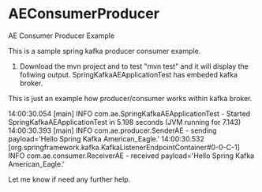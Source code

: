 # AEConsumerProducer
AE Consumer Producer Example

This is a sample spring kafka producer consumer example.
1. Download the mvn project and to test "mvn test" and it will display the follwing output.
SpringKafkaAEApplicationTest has embeded kafka broker. 

This is just an example how producer/consumer works within kafka broker.

14:00:30.054 [main] INFO  com.ae.SpringKafkaAEApplicationTest - Started SpringKafkaAEApplicationTest in 5.198 seconds (JVM running for 7.143)
14:00:30.393 [main] INFO  com.ae.producer.SenderAE - sending payload='Hello Spring Kafka American_Eagle.'
14:00:30.532 [org.springframework.kafka.KafkaListenerEndpointContainer#0-0-C-1] INFO  com.ae.consumer.ReceiverAE - received payload='Hello Spring Kafka American_Eagle.'

Let me know if need any further help.
